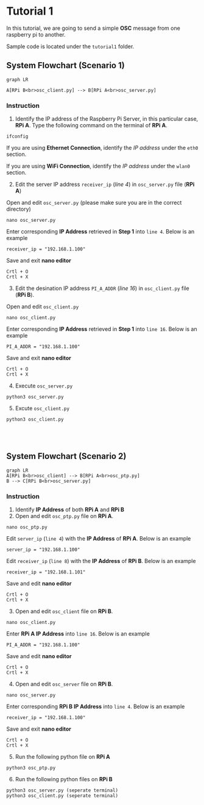 # Tutorial 1
In this tutorial, we are going to send a simple **OSC** message from one raspberry pi to another. 

Sample code is located under the `tutorial1` folder. 

## System Flowchart (Scenario 1)

```mermaid
graph LR

A[RPi B<br>osc_client.py] --> B[RPi A<br>osc_server.py]
```

### Instruction
 
1.  Identify the IP address of the Raspberry Pi Server, in this particular case, **RPi A**. Type the following command on the terminal of **RPi A**.
```
ifconfig
```

If you are using **Ethernet Connection**, identify the *IP address* under the `eth0` section.

If you are using **WiFi Connection**, identify the *IP address* under the `wlan0` section. 

2. Edit the server IP address `receiver_ip` (*line 4*) in `osc_server.py` file (**RPi A**)

Open and edit `osc_server.py` (please make sure you are in the correct directory)
```
nano osc_server.py
```

Enter corresponding **IP Address** retrieved in **Step 1** into `line 4`. Below is an example
```
receiver_ip = "192.168.1.100"
```

Save and exit **nano editor**
```
Crtl + O
Crtl + X
```

3. Edit the desination IP address `PI_A_ADDR` (*line 16*) in `osc_client.py` file (**RPi B**).

Open and edit `osc_client.py` 
```
nano osc_client.py
```

Enter corresponding **IP Address** retrieved in **Step 1** into `line 16`. Below is an example
```
PI_A_ADDR = "192.168.1.100"
```

Save and exit **nano editor**
```
Crtl + O
Crtl + X
```

4. Execute `osc_server.py` 
```
python3 osc_server.py
```


5. Excute `osc_client.py` 
```
python3 osc_client.py
```
<br><br>

## System Flowchart (Scenario 2)

```mermaid
graph LR
A[RPi B<br>osc_client] --> B[RPi A<br>osc_ptp.py]
B --> C[RPi B<br>osc_server.py]
```

### Instruction

1. Identify **IP Address** of both **RPi A** and **RPi B**
2. Open and edit `osc_ptp.py` file on **RPi A**. 
```
nano osc_ptp.py
```
Edit `server_ip` (`line 4`) with the **IP Address** of **RPi A**. Below is an example
```
server_ip = "192.168.1.100"
```

Edit `receiver_ip` (`line 8`) with the **IP Address** of **RPi B**. Below is an example
```
receiver_ip = "192.168.1.101"
```
Save and edit **nano editor**
```
Crtl + O
Crtl + X
```
3. Open and edit `osc_client` file on **RPi B**.
```
nano osc_client.py
```
Enter **RPi A IP Address** into `line 16`. Below is an example
```
PI_A_ADDR = "192.168.1.100"
```
Save and edit **nano editor**
```
Crtl + O
Crtl + X
```
4. Open and edit `osc_server` file on **RPi B**.
```
nano osc_server.py
```
Enter corresponding **RPi B IP Address** into `line 4`. Below is an example
```
receiver_ip = "192.168.1.100"
```

Save and exit **nano editor**
```
Crtl + O
Crtl + X
```

5. Run the following python file on **RPi A**
```
python3 osc_ptp.py
```
6. Run the following python files on **RPi B**
```
python3 osc_server.py (seperate terminal)
python3 osc_client.py (seperate terminal)
```